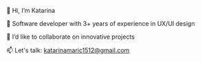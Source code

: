 👋 Hi, I’m Katarina

👀 Software developer with 3+ years of experience in UX/UI design

💞️ I’d like to collaborate on innovative projects

📫 Let's talk: katarinamaric1512@gmail.com

<!---
sapereaude1512/sapereaude1512 is a ✨ special ✨ repository because its `README.md` (this file) appears on your GitHub profile.
You can click the Preview link to take a look at your changes.
--->
